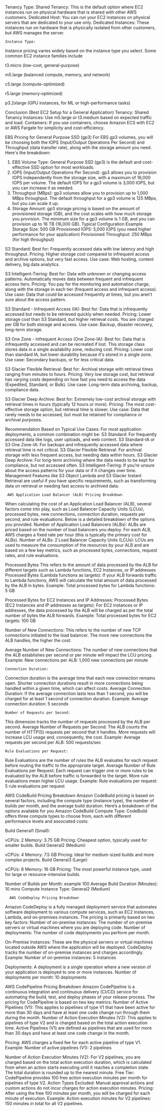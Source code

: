 Tenancy Type:
Shared Tenancy: This is the default option where EC2 instances run on physical hardware that is shared with other AWS customers.
Dedicated Host: You can run your EC2 instances on physical servers that are dedicated to your use only.
Dedicated Instances: These instances run on hardware that is physically isolated from other customers, but AWS manages the server.


    Instance Type:
Instance pricing varies widely based on the instance type you select. Some common EC2 instance families include

t3.micro (low-cost, general-purpose)

m5.large (balanced compute, memory, and network)

c5.large (compute-optimized)

r5.large (memory-optimized)

p3.2xlarge (GPU instances, for ML or high-performance tasks)

Conclusion (Best EC2 Setup for a General Application)
Tenancy: Shared Tenancy
Instances: Use m5.large or t3.medium based on expected traffic and load.
Containers: If you use containers, choose Amazon ECS with EC2 or AWS Fargate for simplicity and cost-efficiency.

EBS Pricing for General Purpose SSD (gp3)
For EBS gp3 volumes, you will be choosing both the IOPS (Input/Output Operations Per Second) and Throughput (data transfer rate), along with the storage amount you need. Here's the breakdown:

1. EBS Volume Type:
General Purpose SSD (gp3) is the default and cost-effective SSD option for most workloads.
2. IOPS (Input/Output Operations Per Second):
gp3 allows you to provision IOPS independently from the storage size, with a maximum of 16,000 IOPS per volume.
The default IOPS for a gp3 volume is 3,000 IOPS, but you can increase it as needed.
3. Throughput (MBps):
gp3 volumes allow you to provision up to 1,000 MBps throughput.
The default throughput for a gp3 volume is 125 MBps, but you can scale it up.
4. Storage Amount:
gp3 storage pricing is based on the amount of provisioned storage (GB), and the cost scales with how much storage you provision.
The minimum size for a gp3 volume is 1 GB, and you can provision up to 16 TB (16,000 GB).
Typical Configuration Example
Storage Size: 500 GB
Provisioned IOPS: 5,000 IOPS (you need higher performance for your application)
Provisioned Throughput: 250 MBps (for high throughput)

S3 Standard:
Best for: Frequently accessed data with low latency and high throughput.
Pricing: Higher storage cost compared to infrequent access and archive options, but very fast access.
Use case: Web hosting, content delivery, big data analytics.

S3 Intelligent-Tiering:
Best for: Data with unknown or changing access patterns. Automatically moves data between frequent and infrequent access tiers.
Pricing: You pay for the monitoring and automation charge, along with the storage in each tier (frequent access and infrequent access).
Use case: Data that could be accessed frequently at times, but you aren’t sure about the access pattern.

S3 Standard - Infrequent Access (IA):
Best for: Data that is infrequently accessed but needs to be retrieved quickly when needed.
Pricing: Lower storage cost than S3 Standard, but higher retrieval costs. You are charged per GB for both storage and access.
Use case: Backup, disaster recovery, long-term storage.

S3 One Zone - Infrequent Access (One Zone-IA):
Best for: Data that is infrequently accessed and can be recreated if lost. This storage class stores data in a single availability zone, reducing cost.
Pricing: Lower cost than standard IA, but lower durability because it's stored in a single zone.
Use case: Secondary backups, or for less critical data.

S3 Glacier Flexible Retrieval:
Best for: Archival storage with retrieval times ranging from minutes to hours.
Pricing: Very low storage cost, but retrieval has varying costs depending on how fast you need to access the data (Expedited, Standard, or Bulk).
Use case: Long-term data archiving, backup, compliance data.

S3 Glacier Deep Archive:
Best for: Extremely low-cost archival storage with retrieval times in hours (typically 12 hours or more).
Pricing: The most cost-effective storage option, but retrieval time is slower.
Use case: Data that rarely needs to be accessed, but must be retained for compliance or archival purposes.

Recommendation Based on Typical Use Cases:
For most application deployments, a common combination might be:
S3 Standard: For frequently accessed data like logs, user uploads, and web content.
S3 Standard-IA or S3 One Zone-IA: For backups and infrequently accessed data where retrieval time is not critical.
S3 Glacier Flexible Retrieval: For archival storage with less frequent access, but needing data within hours.
S3 Glacier Deep Archive: For long-term archiving where the data needs to be kept for compliance, but not accessed often.
S3 Intelligent-Tiering: If you’re unsure about the access patterns for your data or if it changes over time.
Management Features like S3 Object Lambda and S3 Glacier Instant Retrieval are useful if you have specific requirements, such as transforming data on retrieval or needing fast access to archived data.

     AWS Application Load Balancer (ALB) Pricing Breakdown
When calculating the cost of an Application Load Balancer (ALB), several factors come into play, such as Load Balancer Capacity Units (LCUs), processed bytes, new connections, connection duration, requests per second, and rule evaluations. Below is a detailed breakdown of the options you provided.
    Number of Application Load Balancers (ALBs):
ALBs are priced based on the number of load balancers you deploy. For each ALB, AWS charges a fixed rate per hour (this is typically the primary cost for ALBs).
Number of ALBs: 2
   Load Balancer Capacity Units (LCUs):
LCUs are used to measure the consumption of the resources by your ALB and are based on a few key metrics, such as processed bytes, connections, request rates, and rule evaluations.
   
   Processed Bytes
This refers to the amount of data processed by the ALB for different targets such as Lambda functions, EC2 Instances, or IP addresses
Processed Bytes (Lambda functions as targets): If your ALB forwards traffic to Lambda functions, AWS will calculate the total amount of data processed by the ALB in bytes.
Example:
Total processed bytes for Lambda functions: 5 GB

   Processed Bytes for EC2 Instances and IP Addresses:
Processed Bytes (EC2 Instances and IP addresses as targets): For EC2 instances or IP addresses, the data processed by the ALB will be charged as per the total number of bytes the ALB forwards.
Example:
Total processed bytes for EC2 targets: 100 GB
 
   Number of New Connections:
This refers to the number of new TCP connections initiated to the load balancer. The more new connections the ALB handles, the higher the cost.

   Average Number of New Connections:
The number of new connections that the ALB establishes per second or per minute will impact the LCU pricing.
Example:
New connections per ALB: 1,000 new connections per minute

    Connection Duration:
Connection duration is the average time that each new connection remains open. Shorter connection durations result in more connections being handled within a given time, which can affect costs.
Average Connection Duration:
If the average connection lasts less than 1 second, you will be charged for at least 1 second of connection duration.
Example:
Average connection duration: 5 seconds

    Number of Requests per Second:
This dimension tracks the number of requests processed by the ALB per second.
   Average Number of Requests per Second:
The ALB counts the number of HTTP(S) requests per second that it handles. More requests will increase LCU usage and, consequently, the cost.
Example:
Average requests per second per ALB: 500 requests/sec

    Rule Evaluations per Request:
Rule Evaluations are the number of rules the ALB evaluates for each request before routing the traffic to the appropriate target.
Average Number of Rule Evaluations per Request:
Each request can trigger one or more rules to be evaluated by the ALB before traffic is forwarded to the target. More rule evaluations mean higher LCU usage.
Example:
Rule evaluations per request: 5 rule evaluations per request


AWS CodeBuild Pricing Breakdown
Amazon CodeBuild pricing is based on several factors, including the compute type (instance type), the number of builds per month, and the average build duration. Here’s a breakdown of the options available for you
 Amazon CodeBuild Compute Type:
CodeBuild offers three compute types to choose from, each with different performance levels and associated costs:

Build General1 (Small):

vCPUs: 2
Memory: 3.75 GB
Pricing: Cheapest option, typically used for smaller builds.
Build General2 (Medium):

vCPUs: 4
Memory: 7.5 GB
Pricing: Ideal for medium-sized builds and more complex projects.
Build General3 (Large):

vCPUs: 8
Memory: 16 GB
Pricing: The most powerful instance type, used for large or resource-intensive builds.

 Number of Builds per Month: example 100
 Average Build Duration (Minutes): 10 mins
 Compute Instance Type: General2 (Medium)

      AWS CodeDeploy Pricing Breakdown
Amazon CodeDeploy is a fully managed deployment service that automates software deployment to various compute services, such as EC2 instances, Lambda, and on-premises instances. The pricing is primarily based on two key factors:
Number of on-premise instances: The number of on-premise servers or virtual machines where you are deploying code.
Number of deployments: The number of code deployments you perform per month.

On-Premise Instances: These are the physical servers or virtual machines located outside AWS where the application will be deployed. CodeDeploy tracks the number of on-premise instances and charges accordingly.
Example:
Number of on-premise instances: 5 instances

Deployments: A deployment is a single operation where a new version of your application is deployed to one or more instances.
Number of deployments per month: 10 deployments


  AWS CodePipeline Pricing Breakdown
Amazon CodePipeline is a continuous integration and continuous delivery (CI/CD) service for automating the build, test, and deploy phases of your release process. The pricing for CodePipeline is based on two key metrics:
Number of Active Pipelines (V1): This applies to pipelines of type V1 that have been active for more than 30 days and have at least one code change run through them during the month.
Number of Action Execution Minutes (V2): This applies to pipelines of type V2 and is charged based on the total action execution time.
Active Pipelines (V1) are defined as pipelines that are used for more than 30 days and have at least one code change in the month.

Pricing: AWS charges a fixed fee for each active pipeline of type V1.
Example:
Number of active pipelines (V1): 2 pipelines

   Number of Action Execution Minutes (V2):
For V2 pipelines, you are charged based on the total action execution duration, which is calculated from when an action starts executing until it reaches a completion state. The total duration is rounded up to the nearest minute.
Free Tier: CodePipeline provides 100 free action execution minutes per month for pipelines of type V2.
Action Types Excluded: Manual approval actions and custom actions do not incur charges for action execution minutes.
Pricing: After using the free 100 minutes per month, you will be charged for each minute of execution.
Example:
Action execution minutes for V2 pipelines: 150 minutes in total for all V2 pipelines.






